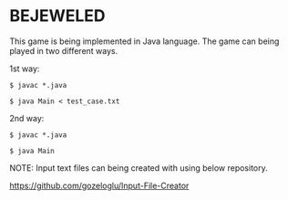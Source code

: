 # BEJEWELED

This game is being implemented in Java language. 
The game can being played in two different ways. 

1st way:

`$ javac *.java`

`$ java Main < test_case.txt`

2nd way:

`$ javac *.java`

`$ java Main`

NOTE: Input text files can being created with using below repository.

https://github.com/gozeloglu/Input-File-Creator

